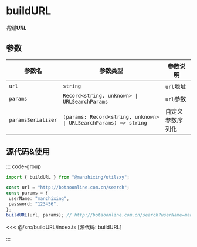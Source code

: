 # buildURL

_构建**URL**_

## 参数

| 参数名             | 参数类型                  | 参数说明         |
| ------------------ | ------------------------- | ---------------- |
| `url`              | `string`                  | `url`地址        |
| `params`           | `Record<string, unknown> \| URLSearchParams`                     | `url`参数        |
| `paramsSerializer` | `(params: Record<string, unknown> \| URLSearchParams) => string` | 自定义参数序列化 |

## 源代码&使用

::: code-group

```ts 使用
import { buildURL } from "@manzhixing/utilsxy";

const url = "http://botaoonline.com.cn/search";
const params = {
 userName: "manzhixing",
 password: "123456",
};
buildURL(url, params); // http://botaoonline.com.cn/search?userName=manzhixing&password=123456
```

<<< @/src/buildURL/index.ts [源代码: buildURL]

:::
